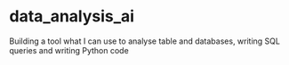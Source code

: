 # data_analysis_ai
Building a tool what I can use to analyse table and databases, writing SQL queries and writing Python code 
